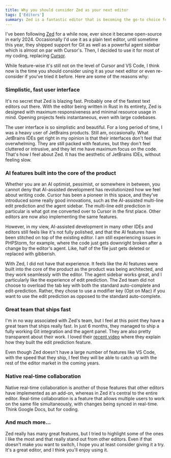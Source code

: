 ```yaml
---
title: Why you should consider Zed as your next editor
tags: ['Editors']
summary: Zed is a fantastic editor that is becoming the go-to choice for many developers.
---
```


I've been following [Zed](https://zed.dev/) for a while now, ever since it became open-source in early 2024. Occasionally I'd use it as a plain text editor, until sometime this year, they shipped support for Git as well as a powerful agent sidebar which is almost on par with Cursor's. Then, I decided to use it for most of my coding, replacing [Cursor](https://cursor.com/).

While feature-wise it's still not on the level of Cursor and VS Code, I think now is the time you should consider using it as your next editor or even re-consider if you've tried it before. Here are some of the reasons why:

### Simplistic, fast user interface

It's no secret that Zed is blazing fast. Probably one of the fastest text editors out there. With the editor being written in Rust in its entirety, Zed is designed with maximum responsiveness and minimal resource usage in mind. Opening projects feels instantaneous, even with large codebases.

The user interface is so simplistic and beautiful. For a long period of time, I was a heavy user of JetBrains products. Still am, occasionally. What JetBrains IDEs get right in my opinion is that their interfaces don't feel that overwhelming. They are still packed with features, but they don't feel cluttered or intrusive, and they let me have maximum focus on the code. That's how I feel about Zed. It has the aesthetic of JetBrains IDEs, without feeling slow.

### AI features built into the core of the product

Whether you are an AI optimist, pessimist, or somewhere in between, you cannot deny that AI-assisted development has revolutionized how we feel about writing code. Cursor has been a pioneer in this space, and they've introduced some really good innovations, such as the AI-assisted multi-line edit prediction and the agent sidebar. The multi-line edit prediction in particular is what got me converted over to Cursor in the first place. Other editors are now also implementing the same features.

However, in my view, AI-assisted development in many other IDEs and editors still feels like it's not fully polished, and that the AI features have been stitched on top of the existing editor. I am still experiencing issues in PHPStorm, for example, where the code just gets downright broken after a change by the editor's agent. Like, half of the file just gets deleted or replaced with gibberish.

With Zed, I did not have that experience. It feels like the AI features were built into the core of the product as the product was being architected, and they work seamlessly with the editor. The agent sidebar works great, and I particularly like the experience of edit prediction. The Zed team did not choose to overload the tab key with both the standard auto-complete and edit-prediction. Rather, they chose to use a modifier key (Opt on Mac) if you want to use the edit prediction as opposed to the standard auto-complete.

### Great team that ships fast

I'm in no way associated with Zed's team, but I feel at this point they have a great team that ships really fast. In just 6 months, they managed to ship a fully working Git integration and the agent panel. They are also pretty transparent about their work. I loved their [recent video](https://www.youtube.com/watch?v=r1A268kA1uM) where they explain how they built the edit prediction feature.

Even though Zed doesn't have a large number of features like VS Code, with the speed that they ship, I feel they will be able to catch up with the rest of the editor market in the coming years.

### Native real-time collaboration

Native real-time collaboration is another of those features that other editors have implemented as an add-on, whereas in Zed it's central to the entire editor. Real-time collaboration is a feature that allows multiple users to work on the same file simultaneously, with changes being synced in real-time. Think Google Docs, but for coding.

### And much more...

Zed really has many great features, but I tried to highlight some of the ones I like the most and that really stand out from other editors. Even if that doesn't make you want to switch, I hope you at least consider giving it a try. It's a great editor, and I think you'll enjoy using it.
